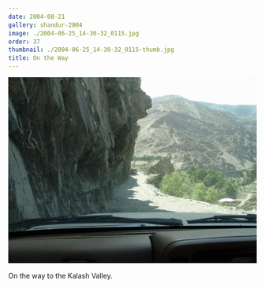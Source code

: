 ```yaml
---
date: 2004-08-21
gallery: shandur-2004
image: ./2004-06-25_14-30-32_0115.jpg
order: 37
thumbnail: ./2004-06-25_14-30-32_0115-thumb.jpg
title: On the Way
---
```


![On the Way](./2004-06-25_14-30-32_0115.jpg)

On the way to the Kalash Valley.